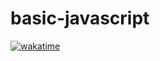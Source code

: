 # basic-javascript
[![wakatime](https://wakatime.com/badge/user/1c6bf388-c17b-4662-acc3-4be0bcd9206b/project/013b7976-9b8f-4151-b542-281c19176c4a.svg)](https://wakatime.com/badge/user/1c6bf388-c17b-4662-acc3-4be0bcd9206b/project/013b7976-9b8f-4151-b542-281c19176c4a)
